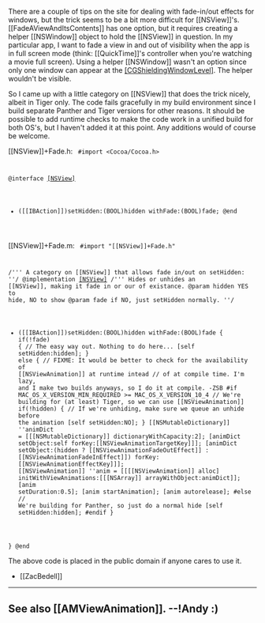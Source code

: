 There are a couple of tips on the site for dealing with fade-in/out effects for windows, but the trick seems to be a bit more difficult for [[NSView]]'s.  [[FadeAViewAndItsContents]] has one option, but it requires creating a helper [[NSWindow]] object to hold the [[NSView]] in question.  In my particular app, I want to fade a view in and out of visibility when the app is in full screen mode (think: [[QuickTime]]'s controller when you're watching a movie full screen).  Using a helper [[NSWindow]] wasn't an option since only one window can appear at the [[CGShieldingWindowLevel]]().  The helper wouldn't be visible.

So I came up with a little category on [[NSView]] that does the trick nicely, albeit in Tiger only.  The code fails gracefully in my build environment since I build separate Panther and Tiger versions for other reasons.  It should be possible to add runtime checks to make the code work in a unified build for both OS's, but I haven't added it at this point.  Any additions would of course be welcome.

[[NSView]]+Fade.h:
<code>
#import <Cocoa/Cocoa.h>


@interface [[NSView]](Fade)
- ([[IBAction]])setHidden:(BOOL)hidden withFade:(BOOL)fade;
@end
</code>

[[NSView]]+Fade.m:
<code>
#import "[[NSView]]+Fade.h"

/'''
	A category on [[NSView]] that allows fade in/out on setHidden:
 ''/
@implementation [[NSView]](Fade)
/'''
	Hides or unhides an [[NSView]], making it fade in or our of existance.
 @param hidden YES to hide, NO to show
 @param fade if NO, just setHidden normally.
''/
- ([[IBAction]])setHidden:(BOOL)hidden withFade:(BOOL)fade {
	if(!fade) {
		// The easy way out.  Nothing to do here...
		[self setHidden:hidden];
	} else {
// FIXME: It would be better to check for the availability of [[NSViewAnimation]] at runtime intead
// of at compile time.  I'm lazy, and I make two builds anyways, so I do it at compile. -ZSB
#if MAC_OS_X_VERSION_MIN_REQUIRED >= MAC_OS_X_VERSION_10_4
		// We're building for (at least) Tiger, so we can use [[NSViewAnimation]]
		if(!hidden) {
			// If we're unhiding, make sure we queue an unhide before the animation
			[self setHidden:NO];
		}
		[[NSMutableDictionary]] ''animDict = [[[NSMutableDictionary]] dictionaryWithCapacity:2];
		[animDict setObject:self forKey:[[NSViewAnimationTargetKey]]];
		[animDict setObject:(hidden ? [[NSViewAnimationFadeOutEffect]] : [[NSViewAnimationFadeInEffect]]) forKey:[[NSViewAnimationEffectKey]]];
		[[NSViewAnimation]] ''anim = [[[[NSViewAnimation]] alloc] initWithViewAnimations:[[[NSArray]] arrayWithObject:animDict]];
		[anim setDuration:0.5];
		[anim startAnimation];
		[anim autorelease];
#else
		// We're building for Panther, so just do a normal hide
		[self setHidden:hidden];
#endif
	}
	
}
@end
</code>

The above code is placed in the public domain if anyone cares to use it.

- [[ZacBedell]]

----
See also [[AMViewAnimation]]. --!Andy :)
----